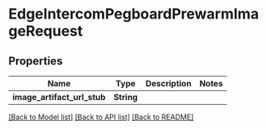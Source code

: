 # EdgeIntercomPegboardPrewarmImageRequest

## Properties

Name | Type | Description | Notes
------------ | ------------- | ------------- | -------------
**image_artifact_url_stub** | **String** |  | 

[[Back to Model list]](../README.md#documentation-for-models) [[Back to API list]](../README.md#documentation-for-api-endpoints) [[Back to README]](../README.md)


